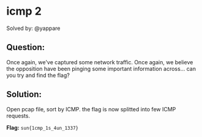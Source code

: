 # icmp 2

Solved by: @yappare

## Question:
Once again, we've captured some network traffic. Once again, we believe the opposition have been pinging some important information across... can you try and find the flag?

## Solution:
Open pcap file, sort by ICMP. the flag is now splitted into few ICMP requests.

**Flag:** `sun{1cmp_1s_4un_1337}`
